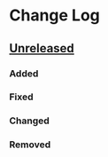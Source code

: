 # Change Log

## [Unreleased][unreleased]

### Added

### Fixed

### Changed

### Removed

##

[unreleased]: https://github.com/goodmami/pydelphin/tree/develop
[v0.3]: https://github.com/goodmami/pydelphin/releases/tag/v0.3
